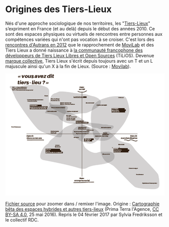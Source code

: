 # Origines des Tiers-Lieux

Nés d'une approche sociologique de nos territoires, les "[Tiers-Lieux](http://fr.wikipedia.org/wiki/Tiers-lieu)" s’expriment en France \(et au delà\) depuis le début des années 2010. Ce sont des espaces physiques ou virtuels de rencontres entre personnes aux compétences variées qui n'ont pas vocation à se croiser. C'est lors des [rencontres d'Autrans en 2012](http://movilab.org/index.php?title=Les_rencontres_d'Autrans) que le rapprochement de [MoviLab](http://movilab.org/index.php?title=Wiki:Accueil) et des Tiers Lieux a donné naissance à [la communauté francophone des développeurs de Tiers Lieux Libres et Open Sources](http://coop-group.org/tiers-lieux/wakka.php?wiki=PagePrincipale) \(TiLiOS\). Devenue [marque collective](http://movilab.org/index.php?title=Marque_collective), Tiers Lieux s'écrit depuis toujours avec un T et un L majuscule ainsi qu'un X à la fin de Lieux. \(Source : [Movilab](http://movilab.org/index.php?title=Définition_des_Tiers_Lieux)\).

![](../.gitbook/assets/carto_tiers_lieux.png)

[Fichier source](https://drive.google.com/open?id=0B9tViCxWPKI9Vk13cEtLTDZZcnM) pour zoomer dans / remixer l'image. Origine : [Cartographie bêta des espaces hybrides et autres tiers-lieux](https://fr.wikipedia.org/wiki/Fichier:Cartographie_Espaces_hybrides_-_Prima_Terra_11_01_2016.jpg#file) \(Prima Terra l'Agence, [CC BY-SA 4.0,](https://creativecommons.org/licenses/by-sa/4.0/) 25 mai 2016\). Repris le 04 février 2017 par Sylvia Fredriksson et le collectif RDC.

